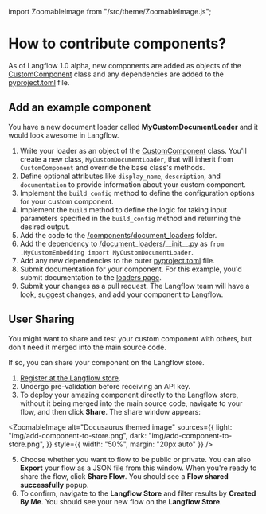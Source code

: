 import ZoomableImage from "/src/theme/ZoomableImage.js";

# How to contribute components?

As of Langflow 1.0 alpha, new components are added as objects of the [CustomComponent](https://github.com/langflow-ai/langflow/blob/dev/src/backend/base/langflow/interface/custom/custom_component/custom_component.py) class and any dependencies are added to the [pyproject.toml](https://github.com/langflow-ai/langflow/blob/dev/pyproject.toml#L27) file.

## Add an example component

You have a new document loader called **MyCustomDocumentLoader** and it would look awesome in Langflow.

1. Write your loader as an object of the [CustomComponent](https://github.com/langflow-ai/langflow/blob/dev/src/backend/base/langflow/interface/custom/custom_component/custom_component.py) class. You'll create a new class, `MyCustomDocumentLoader`, that will inherit from `CustomComponent` and override the base class's methods.
2. Define optional attributes like `display_name`, `description`, and `documentation` to provide information about your custom component.
3. Implement the `build_config` method to define the configuration options for your custom component.
4. Implement the `build` method to define the logic for taking input parameters specified in the `build_config` method and returning the desired output.
5. Add the code to the [/components/document_loaders](https://github.com/langflow-ai/langflow/tree/dev/src/backend/base/langflow/components) folder.
6. Add the dependency to [/document_loaders/\_\_init\_\_.py](https://github.com/langflow-ai/langflow/blob/dev/src/backend/base/langflow/components/documentloaders/__init__.py) as `from .MyCustomEmbedding import MyCustomDocumentLoader`.
7. Add any new dependencies to the outer [pyproject.toml](https://github.com/langflow-ai/langflow/blob/dev/pyproject.toml#L27) file.
8. Submit documentation for your component. For this example, you'd submit documentation to the [loaders page](https://github.com/langflow-ai/langflow/blob/dev/docs/docs/components/loaders.mdx).
8. Submit your changes as a pull request. The Langflow team will have a look, suggest changes, and add your component to Langflow.

## User Sharing

You might want to share and test your custom component with others, but don't need it merged into the main source code.

If so, you can share your component on the Langflow store.

1. [Register at the Langflow store](https://www.langflow.store/login/).
2. Undergo pre-validation before receiving an API key.
3. To deploy your amazing component directly to the Langflow store, without it being merged into the main source code, navigate to your flow, and then click **Share**.
The share window appears:

<ZoomableImage
  alt="Docusaurus themed image"
  sources={{
    light: "img/add-component-to-store.png",
    dark: "img/add-component-to-store.png",
  }}
  style={{ width: "50%", margin: "20px auto" }}
/>

5. Choose whether you want to flow to be public or private.
You can also **Export** your flow as a JSON file from this window.
When you're ready to share the flow, click **Share Flow**.
You should see a **Flow shared successfully** popup.
6. To confirm, navigate to the **Langflow Store** and filter results by **Created By Me**. You should see your new flow on the **Langflow Store**.



